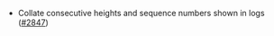 - Collate consecutive heights and sequence numbers shown in logs
  ([#2847](https://github.com/informalsystems/ibc-rs/issues/2847))